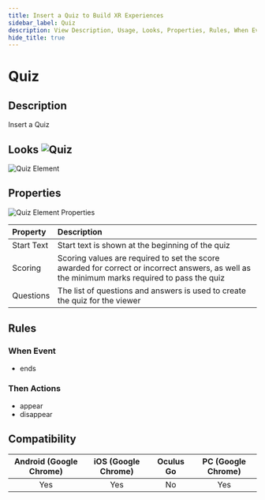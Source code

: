 ```yaml
---
title: Insert a Quiz to Build XR Experiences
sidebar_label: Quiz
description: View Description, Usage, Looks, Properties, Rules, When Events, Then Actions, Compatibility, Tutorials to Insert a Quiz in GMetri XR experiences.
hide_title: true
---
```


# Quiz

## Description

Insert a Quiz

## Looks ![Quiz](https://s.vrgmetri.com/gb-web/portal-docs/assets/img/svg/quiz_2.svg#icon/) 

![Quiz Element](https://r.vrgmetri.com/image/q_90/gb-web/portal-docs/assets/img/screenshots/Quiz_Element.png.jpg#boxShadow/)

## Properties

![Quiz Element Properties](https://r.vrgmetri.com/image/q_90/gb-web/portal-docs/assets/img/screenshots/Quiz_Element_properties.png.jpg#boxShadow/)

| Property   | Description                                                                                                                                   |
| :--------- | :-------------------------------------------------------------------------------------------------------------------------------------------- |
| Start Text | Start text is shown at the beginning of the quiz                                                                                              |
| Scoring    | Scoring values are required to set the score awarded for correct or incorrect answers, as well as the minimum marks required to pass the quiz |
| Questions  | The list of questions and answers is used to create the quiz for the viewer                                                                   |

##  Rules

###  When Event

- ends

###  Then Actions

- appear
- disappear

## Compatibility

| Android (Google Chrome) | iOS (Google Chrome) | Oculus Go | PC (Google Chrome) |
| :---------------------: | :-----------------: | :-------: | :----------------: |
|           Yes           |         Yes         |    No     |        Yes         |
